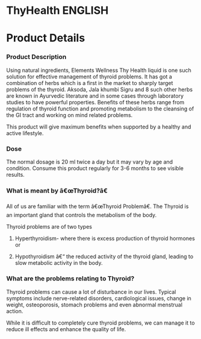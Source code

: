 # ThyHealth ENGLISH

# Product Details

### Product Description

Using natural ingredients, Elements Wellness Thy Health liquid is one such solution for effective management of thyroid problems. It has got a combination of herbs which is a first in the market to sharply target problems of the thyroid. Aksoda, Jala khumbi Sigru and 8 such other herbs are known in Ayurvedic literature and in some cases through laboratory studies to have powerful properties. Benefits of these herbs range from regulation of thyroid function and promoting metabolism to the cleansing of the GI tract and working on mind related problems.

This product will give maximum benefits when supported by a healthy and active lifestyle.

### Dose

The normal dosage is 20 ml twice a day but it may vary by age and condition. Consume this product regularly for 3-6 months to see visible results.

### What is meant by â€œThyroid?â€

All of us are familiar with the term â€œThyroid Problemâ€. The Thyroid is an important gland that controls the metabolism of the body.

Thyroid problems are of two types

1. Hyperthyroidism- where there is excess production of thyroid hormones or

2. Hypothyroidism â€“ the reduced activity of the thyroid gland, leading to slow metabolic activity in the body.

### What are the problems relating to Thyroid?

Thyroid problems can cause a lot of disturbance in our lives. Typical symptoms include nerve-related disorders, cardiological issues, change in weight, osteoporosis, stomach problems and even abnormal menstrual action.

While it is difficult to completely cure thyroid problems, we can manage it to reduce ill effects and enhance the quality of life.